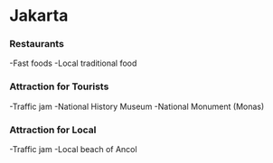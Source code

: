 # Jakarta

### Restaurants
-Fast foods
-Local traditional food

### Attraction for Tourists
-Traffic jam
-National History Museum
-National Monument (Monas)

### Attraction for Local
-Traffic jam
-Local beach of Ancol
